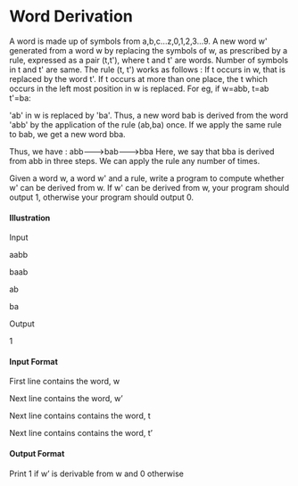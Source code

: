 # Word Derivation

A word is made up of symbols from a,b,c...z,0,1,2,3...9. A new word w' generated
from a word w by replacing the symbols of w, as prescribed by a rule, expressed
as a pair (t,t'), where t and t' are words. Number of symbols in t and t' are same.
The rule (t, t') works as follows : If t occurs in w, that is replaced by the word t'. If
t occurs at more than one place, the t which occurs in the left most position in
w is replaced. For eg, if w=abb, t=ab t'=ba:

'ab' in w is replaced by 'ba'. Thus, a new word bab is derived from the word
'abb' by the application of the rule (ab,ba) once. If we apply the same rule to
bab, we get a new word bba.

Thus, we have : abb--->bab--->bba Here, we say that bba is derived from abb
in three steps. We can apply the rule any number of times.

Given a word w, a word w' and a rule, write a program to compute whether w'
can be derived from w. If w' can be derived from w, your program should
output 1, otherwise your program should output 0.

#### Illustration

Input

aabb

baab

ab

ba

Output

1

#### Input Format

First line contains the word, w

Next line contains the word, w’

Next line contains contains the word, t

Next line contains contains the word, t’

#### Output Format

Print 1 if w’ is derivable from w and 0 otherwise
